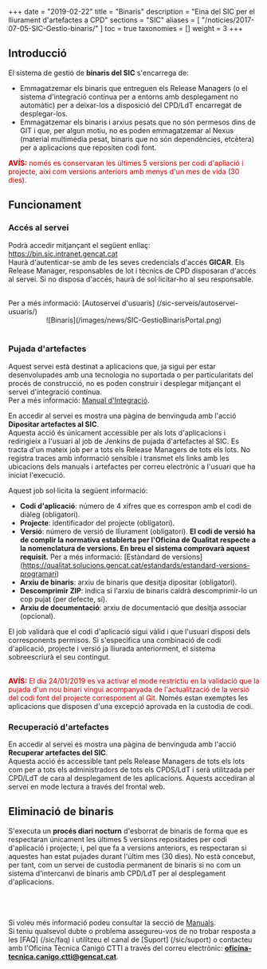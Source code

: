 +++
date = "2019-02-22"
title = "Binaris"
description = "Eina del SIC per el lliurament d'artefactes a CPD"
sections = "SIC"
aliases = [
  "/noticies/2017-07-05-SIC-Gestio-binaris/"
]
toc = true
taxonomies = []
weight = 3
+++

## Introducció

El sistema de gestió de **binaris del SIC** s'encarrega de:

* Emmagatzemar els binaris que entreguen els Release Managers (o el sistema d'integració contínua per a entorns amb desplegament no automàtic) per  a deixar-los a disposició del CPD/LdT encarregat de desplegar-los.
* Emmagatzemar els binaris i arxius pesats que no són permesos dins de GIT i que, per algun motiu, no es poden emmagatzemar al Nexus (material multimèdia pesat, binaris que no són dependències, etcètera) per a aplicacions que repositen codi font.

<span style="color: #C00000;font-weight: bold">AVÍS:</span> <span style="color: #C00000">només es conservaran les últimes 5 versions per codi d'apliació i projecte, així com versions anteriors amb menys d'un mes de vida (30 dies).</span>

## Funcionament

### Accés al servei

Podrà accedir mitjançant el següent enllaç: https://bin.sic.intranet.gencat.cat <br/>
Haurà d'autenticar-se amb de les seves credencials d'accés **GICAR**. Els Release Manager, responsables de lot i tècnics de CPD disposaran d'accés al servei. Si no disposa d'accés, haurà de sol·licitar-ho al seu responsable.

<br/>
Per a més informació: [Autoservei d'usuaris] (/sic-serveis/autoservei-usuaris/)

<CENTER>![Binaris](/images/news/SIC-GestioBinarisPortal.png)</center>
<br/>

### Pujada d'artefactes

Aquest servei està destinat a aplicacions que, ja sigui per estar desenvolupades amb una tecnologia no suportada o per particularitats del procés de construcció, no es poden construir i desplegar mitjançant el servei d'integració contínua. <br/>
Per a més informació: [Manual d'Integració](/related/sic/manual-integracio.pdf). <br/>

En accedir al servei es mostra una pàgina de benvinguda amb l'acció **Dipositar artefactes al SIC**. <br/>
Aquesta acció és únicament accessible per als lots d'aplicacions i redirigieix a l'usuari al job de Jenkins de pujada d'artefactes al SIC. Es tracta d'un mateix job per a tots els Release Managers de tots els lots. No registra traces amb informació sensible i transmet els links amb les ubicacions dels manuals i artefactes per correu electrònic a l'usuari que ha iniciat l'execució.

Aquest job sol·licita la següent informació:

* **Codi d'aplicació**: número de 4 xifres que es correspon amb el codi de diàleg (obligatori).
* **Projecte**: identificador del projecte (obligatori).
* **Versió**: número de versió de lliurament (obligatori). **El codi de versió ha de complir la normativa establerta per l'Oficina de Qualitat respecte a la nomenclatura de versions. En breu el sistema comprovarà aquest requisit.** Per a més informació: [Estàndard de versions] (https://qualitat.solucions.gencat.cat/estandards/estandard-versions-programari)
* **Arxiu de binaris**: arxiu de binaris que desitja dipositar (obligatori).
* **Descomprimir ZIP**: indica si l'arxiu de binaris caldrà descomprimir-lo un cop pujat (per defecte, sí).
* **Arxiu de documentació**: arxiu de documentació que desitja associar (opcional).

El job validarà que el codi d'aplicació sigui vàlid i que l'usuari disposi dels corresponents permisos. Si s'especifica una combinació de codi d'aplicació, projecte i versió ja lliurada anteriorment, el sistema sobreescriurà el seu contingut.

<br/>
<span style="color: #C00000;font-weight: bold">AVÍS:</span> <span style="color: #C00000">El dia 24/01/2019 es va activar el mode restrictiu en la validació que la pujada d'un nou binari vingui acompanyada de l'actualització de la versió del codi font del projecte corresponent al Git.</span> Només estan exemptes les aplicacions que disposen d'una excepció aprovada en la custodia de codi.

### Recuperació d'artefactes

En accedir al servei es mostra una pàgina de benvinguda amb l'acció **Recuperar artefactes del SIC**. <br/>
Aquesta acció és accessible tant pels Release Managers de tots els lots com per a tots els administradors de tots els CPDS/LdT i serà utilitzada per CPD/LdT de cara al desplegament de les aplicacions. Aquests accediran al servei en mode lectura a través del frontal web.

## Eliminació de binaris

S'executa un **procés diari nocturn** d'esborrat de binaris de forma que es respectaran únicament les últimes 5 versions repositades per codi d'aplicació i projecte; i, pel que fa a versions anteriors, es respectaran si aquestes han estat pujades durant l'últim mes (30 dies). No està concebut, per tant, com un servei de custodia permanent de binaris si no com un sistema d'intercanvi de binaris amb CPD/LdT per al desplegament d'aplicacions.

<br/><br/><br/>
Si voleu més informació podeu consultar la secció de [Manuals](/sic/manuals/). <br/>
Si teniu qualsevol dubte o problema assegureu-vos de no trobar resposta a les [FAQ] (/sic/faq) i utilitzeu el canal de [Suport] (/sic/suport) o contacteu amb l'Oficina Tècnica Canigó CTTI a través del correu electrònic: **oficina-tecnica.canigo.ctti@gencat.cat**.
